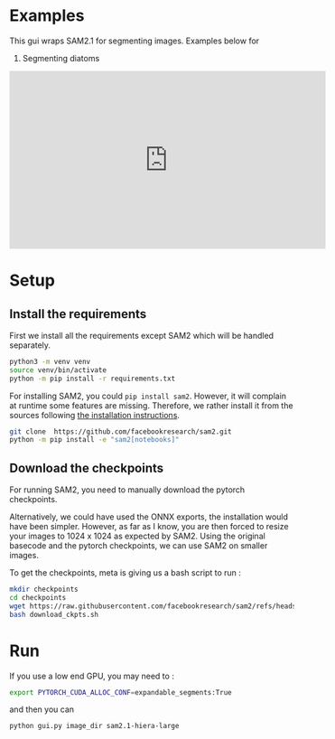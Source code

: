 # Examples

This gui wraps SAM2.1 for segmenting images. Examples below for 

1. Segmenting diatoms


<iframe width="560" height="315" src="https://www.youtube.com/embed/PRCG1ftIQqQ?si=TK4kcgjJcAi8DVGe" title="YouTube video player" frameborder="0" allow="accelerometer; autoplay; clipboard-write; encrypted-media; gyroscope; picture-in-picture; web-share" referrerpolicy="strict-origin-when-cross-origin" allowfullscreen></iframe>

# Setup

## Install the requirements

First we install all the requirements except SAM2 which will be handled
separately.

```bash
python3 -m venv venv
source venv/bin/activate
python -m pip install -r requirements.txt
```

For installing SAM2, you could `pip install sam2`. However, it will complain at
runtime some features are missing. Therefore, we rather install it from the
sources following [the installation instructions](https://github.com/facebookresearch/sam2/blob/main/INSTALL.md).

```bash
git clone  https://github.com/facebookresearch/sam2.git
python -m pip install -e "sam2[notebooks]"
```

## Download the checkpoints 

For running SAM2, you need to manually download the pytorch checkpoints.

Alternatively, we could have used the ONNX exports, the installation would have
been simpler. However, as far as I know, you are then forced to resize your
images to 1024 x 1024 as expected by SAM2. Using the original basecode and the
pytorch checkpoints, we can use SAM2 on smaller images.

To get the checkpoints, meta is giving us a bash script to run :

```bash
mkdir checkpoints
cd checkpoints
wget https://raw.githubusercontent.com/facebookresearch/sam2/refs/heads/main/checkpoints/download_ckpts.sh
bash download_ckpts.sh
```


# Run

If you use a low end GPU, you may need to :

```bash
export PYTORCH_CUDA_ALLOC_CONF=expandable_segments:True
```

and then you can 

```bash
python gui.py image_dir sam2.1-hiera-large
```
